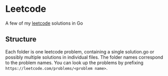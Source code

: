 # Leetcode

A few of my [leetcode](https://leetcode.com) solutions in Go

## Structure

Each folder is one leetcode problem, containing a single solution.go or possibly multiple solutions in individual files. The folder names correspond to the problem names. You can look up the problems by prefixing `https://leetcode.com/problems/<problem name>`.
